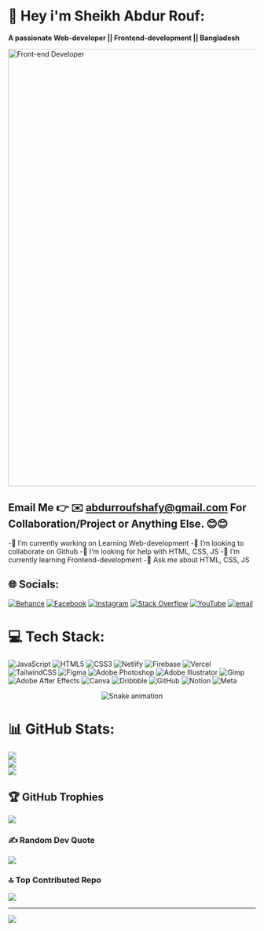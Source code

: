 # 💫 Hey i'm Sheikh Abdur Rouf:
**A passionate Web-developer || Frontend-development || Bangladesh**

<img width="890" height="890" alt="Front-end Developer" src="https://github.com/user-attachments/assets/1666a48d-7459-4db4-946e-b641169c155b" />

## Email Me 👉 ✉️ **abdurroufshafy@gmail.com** For Collaboration/Project or Anything Else. 😊😊

-🔭 I’m currently working on Learning Web-development 
-👯 I’m looking to collaborate on Github
-🤝 I’m looking for help with HTML, CSS, JS
-🌱 I’m currently learning Frontend-development 
-💬 Ask me about HTML, CSS, JS


## 🌐 Socials:
[![Behance](https://img.shields.io/badge/Behance-1769ff?logo=behance&logoColor=white)](https://www.behance.net/sheikhrouf1) [![Facebook](https://img.shields.io/badge/Facebook-%231877F2.svg?logo=Facebook&logoColor=white)](https://www.facebook.com/abdulrofshafy.shafy/) [![Instagram](https://img.shields.io/badge/Instagram-%23E4405F.svg?logo=Instagram&logoColor=white)](https://instagram.com/whois_me_44) [![Stack Overflow](https://img.shields.io/badge/-Stackoverflow-FE7A16?logo=stack-overflow&logoColor=white)](https://stackoverflow.com/users/30891407) [![YouTube](https://img.shields.io/badge/YouTube-%23FF0000.svg?logo=YouTube&logoColor=white)](https://youtube.com/@@abdurroufshafy9861) [![email](https://img.shields.io/badge/Email-D14836?logo=gmail&logoColor=white)](mailto:abdurroufshafy@gmail.com) 

# 💻 Tech Stack:
![JavaScript](https://img.shields.io/badge/javascript-%23323330.svg?style=flat&logo=javascript&logoColor=%23F7DF1E) ![HTML5](https://img.shields.io/badge/html5-%23E34F26.svg?style=flat&logo=html5&logoColor=white) ![CSS3](https://img.shields.io/badge/css3-%231572B6.svg?style=flat&logo=css3&logoColor=white) ![Netlify](https://img.shields.io/badge/netlify-%23000000.svg?style=flat&logo=netlify&logoColor=#00C7B7) ![Firebase](https://img.shields.io/badge/firebase-%23039BE5.svg?style=flat&logo=firebase) ![Vercel](https://img.shields.io/badge/vercel-%23000000.svg?style=flat&logo=vercel&logoColor=white) ![TailwindCSS](https://img.shields.io/badge/tailwindcss-%2338B2AC.svg?style=flat&logo=tailwind-css&logoColor=white) ![Figma](https://img.shields.io/badge/figma-%23F24E1E.svg?style=flat&logo=figma&logoColor=white) ![Adobe Photoshop](https://img.shields.io/badge/adobe%20photoshop-%2331A8FF.svg?style=flat&logo=adobe%20photoshop&logoColor=white) ![Adobe Illustrator](https://img.shields.io/badge/adobe%20illustrator-%23FF9A00.svg?style=flat&logo=adobe%20illustrator&logoColor=white) ![Gimp](https://img.shields.io/badge/Gimp-657D8B?style=flat&logo=gimp&logoColor=FFFFFF) ![Adobe After Effects](https://img.shields.io/badge/Adobe%20After%20Effects-9999FF.svg?style=flat&logo=Adobe%20After%20Effects&logoColor=white) ![Canva](https://img.shields.io/badge/Canva-%2300C4CC.svg?style=flat&logo=Canva&logoColor=white) ![Dribbble](https://img.shields.io/badge/Dribbble-EA4C89?style=flat&logo=dribbble&logoColor=white) ![GitHub](https://img.shields.io/badge/github-%23121011.svg?style=flat&logo=github&logoColor=white) ![Notion](https://img.shields.io/badge/Notion-%23000000.svg?style=flat&logo=notion&logoColor=white) ![Meta](https://img.shields.io/badge/Meta-%230467DF.svg?style=flat&logo=Meta&logoColor=white)
<!-- Snake Game Repo View -->

<div align="center">
  <img src="https://profile-readme-generator.com/assets/snake.svg" alt="Snake animation" />
</div>

# 📊 GitHub Stats:
![](https://github-readme-stats.vercel.app/api?username=shafy88&theme=radical&hide_border=false&include_all_commits=false&count_private=false)<br/>
![](https://nirzak-streak-stats.vercel.app/?user=shafy88&theme=radical&hide_border=false)<br/>
![](https://github-readme-stats.vercel.app/api/top-langs/?username=shafy88&theme=radical&hide_border=false&include_all_commits=false&count_private=false&layout=compact)

## 🏆 GitHub Trophies
![](https://github-profile-trophy.vercel.app/?username=shafy88&theme=radical&no-frame=false&no-bg=true&margin-w=4)

### ✍️ Random Dev Quote
![](https://quotes-github-readme.vercel.app/api?type=horizontal&theme=radical)

### 🔝 Top Contributed Repo
![](https://github-contributor-stats.vercel.app/api?username=shafy88&limit=5&theme=dark&combine_all_yearly_contributions=true)

---
[![](https://visitcount.itsvg.in/api?id=shafy88&icon=0&color=0)](https://visitcount.itsvg.in)

<!-- Proudly created with GPRM ( https://gprm.itsvg.in ) -->
